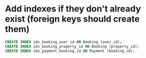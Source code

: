# Add indexes if they don't already exist (foreign keys should create them)
``` sql
CREATE INDEX idx_booking_user_id ON Booking (user_id);
CREATE INDEX idx_booking_property_id ON Booking (property_id);
CREATE INDEX idx_payment_booking_id ON Payment (booking_id);
```